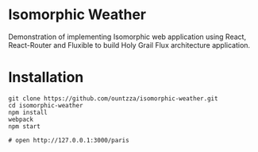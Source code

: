 # Isomorphic Weather

Demonstration of implementing Isomorphic web application using React, React-Router and Fluxible to build Holy Grail Flux architecture application.

# Installation

```
git clone https://github.com/ountzza/isomorphic-weather.git
cd isomorphic-weather
npm install
webpack
npm start

# open http://127.0.0.1:3000/paris
```
